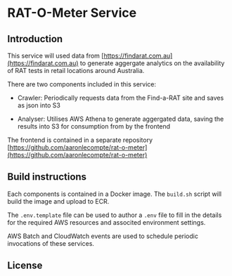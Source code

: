 # RAT-O-Meter Service

## Introduction

This service will used data from [https://findarat.com.au](https://findarat.com.au) to generate aggergate analytics on the availability of RAT tests in retail locations around Australia.

There are two components included in this service:

 * Crawler: Periodically requests data from the Find-a-RAT site and saves as json into S3

 * Analyser: Utilises AWS Athena to generate aggergated data, saving the results into S3 for consumption from by the frontend

 The frontend is contained in a separate repository [https://github.com/aaronlecompte/rat-o-meter](https://github.com/aaronlecompte/rat-o-meter)

 ## Build instructions

 Each components is contained in a Docker image. The `build.sh` script will build the image and upload to ECR.

 The `.env.template` file can be used to author a `.env` file to fill in the details for the required AWS resources and associted environment settings.

 AWS Batch and CloudWatch events are used to schedule periodic invocations of these services.

 ## License 

 
